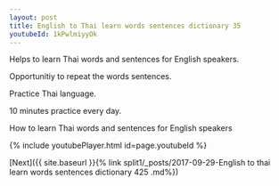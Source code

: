 ```yaml
---
layout: post
title: English to Thai learn words sentences dictionary 35 
youtubeId: 1kPwlmiyyOk
---
```

 
 
Helps to learn Thai words and sentences for English speakers.

Opportunitiy to repeat the words sentences. 

Practice Thai language. 
 
10 minutes practice every day. 
 
How to learn Thai words and sentences for English speakers 
 
{% include youtubePlayer.html id=page.youtubeId %}
 
 
[Next]({{ site.baseurl }}{% link  split1/_posts/2017-09-29-English to thai learn words sentences dictionary 425 .md%})
 
